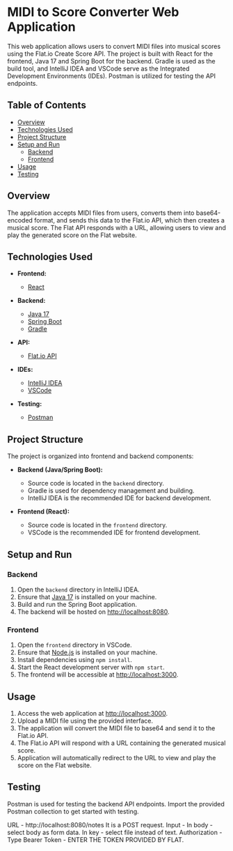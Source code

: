 # MIDI to Score Converter Web Application

This web application allows users to convert MIDI files into musical scores using the Flat.io Create Score API. The project is built with React for the frontend, Java 17 and Spring Boot for the backend. Gradle is used as the build tool, and IntelliJ IDEA and VSCode serve as the Integrated Development Environments (IDEs). Postman is utilized for testing the API endpoints.

## Table of Contents

- [Overview](#overview)
- [Technologies Used](#technologies-used)
- [Project Structure](#project-structure)
- [Setup and Run](#setup-and-run)
  - [Backend](#backend)
  - [Frontend](#frontend)
- [Usage](#usage)
- [Testing](#testing)


## Overview

The application accepts MIDI files from users, converts them into base64-encoded format, and sends this data to the Flat.io API, which then creates a musical score. The Flat API responds with a URL, allowing users to view and play the generated score on the Flat website.

## Technologies Used

- **Frontend:**
  - [React](https://reactjs.org/)

- **Backend:**
  - [Java 17](https://www.oracle.com/java/technologies/javase-downloads.html)
  - [Spring Boot](https://spring.io/projects/spring-boot)
  - [Gradle](https://gradle.org/)

- **API:**
  - [Flat.io API](https://flat.io/developers/docs/api/)

- **IDEs:**
  - [IntelliJ IDEA](https://www.jetbrains.com/idea/download/)
  - [VSCode](https://code.visualstudio.com/download)

- **Testing:**
  - [Postman](https://www.postman.com/downloads/)

## Project Structure

The project is organized into frontend and backend components:

- **Backend (Java/Spring Boot):**
  - Source code is located in the `backend` directory.
  - Gradle is used for dependency management and building.
  - IntelliJ IDEA is the recommended IDE for backend development.

- **Frontend (React):**
  - Source code is located in the `frontend` directory.
  - VSCode is the recommended IDE for frontend development.

## Setup and Run

### Backend

1. Open the `backend` directory in IntelliJ IDEA.
2. Ensure that [Java 17](https://www.oracle.com/java/technologies/javase-downloads.html) is installed on your machine.
3. Build and run the Spring Boot application.
4. The backend will be hosted on [http://localhost:8080](http://localhost:8080).

### Frontend

1. Open the `frontend` directory in VSCode.
2. Ensure that [Node.js](https://nodejs.org/) is installed on your machine.
3. Install dependencies using `npm install`.
4. Start the React development server with `npm start`.
5. The frontend will be accessible at [http://localhost:3000](http://localhost:3000).

## Usage

1. Access the web application at [http://localhost:3000](http://localhost:3000).
2. Upload a MIDI file using the provided interface.
3. The application will convert the MIDI file to base64 and send it to the Flat.io API.
4. The Flat.io API will respond with a URL containing the generated musical score.
5. Application will automatically redirect to the URL to view and play the score on the Flat website.

## Testing

Postman is used for testing the backend API endpoints. Import the provided Postman collection to get started with testing.

URL - http://localhost:8080/notes 
It is a POST request.
Input - In body - select body as form data. In key - select file instead of text.
Authorization - Type Bearer Token - ENTER THE TOKEN PROVIDED BY FLAT.

